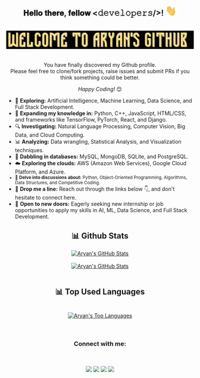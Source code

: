 <div align="center">
<h2> 𝐇𝐞𝐥𝐥𝐨 𝐭𝐡𝐞𝐫𝐞, 𝐟𝐞𝐥𝐥𝐨𝐰 <𝚍𝚎𝚟𝚎𝚕𝚘𝚙𝚎𝚛𝚜/>! <img src="https://github.com/ABSphreak/ABSphreak/blob/master/gifs/Hi.gif" width="30"></h2><br>
</div>

<div align = "center"  >
  <img src="https://github.com/222Aryan/222Aryan/blob/main/bafuwkzt.gif" alt="Welcome!" width="700"/><br><br>
</div>
<div align="center">

You have finally discovered my Github profile. <br>
Please feel free to clone/fork projects, raise issues and submit PRs if you think something could be better. <br>
  
<i>Happy Coding!</i> 😊
</div>
<div>
 <ul>
    <li>🌟 <b>Exploring:</b> Artificial Intelligence, Machine Learning, Data Science, and Full Stack Development.</li>
    <li>📘 <b>Expanding my knowledge in:</b> Python, C++, JavaScript, HTML/CSS, and frameworks like TensorFlow, PyTorch, React, and Django.</li>
    <li>🔍 <b>Investigating:</b> Natural Language Processing, Computer Vision, Big Data, and Cloud Computing.</li>
    <li>📊 <b>Analyzing:</b> Data wrangling, Statistical Analysis, and Visualization techniques.</li>
    <li>🔢 <b>Dabbling in databases:</b> MySQL, MongoDB, SQLite, and PostgreSQL.</li>
    <li>☁️ <b>Exploring the clouds:</b> AWS (Amazon Web Services), Google Cloud Platform, and Azure.</li>
    <li style="font-size: smaller;">💬 <b>Delve into discussions about:</b> Python, Object-Oriented Programming, Algorithms, Data Structures, and Competitive Coding.</li>
    <li>📧 <b>Drop me a line:</b> Reach out through the links below 👇, and don't hesitate to connect here.</li>
    <li>🚪 <b>Open to new doors:</b> Eagerly seeking new internship or job opportunities to apply my skills in AI, ML, Data Science, and Full Stack Development.</li>
</ul>
</div>
<div>
    <div align="center">
        <h2>📊 Github Stats</h2>
        <a href="https://github.com/222Aryan"><img src="https://github-readme-stats.vercel.app/api?username=222Aryan&theme=blue-green&count_private=true&show_icons=true" title="Aryan's GitHub Stats" height="200"/></a>
      <br>
      <br>
        <a href="https://github.com/222Aryan"><img src="https://github-readme-streak-stats.herokuapp.com/?user=222Aryan&theme=blue-green" title="Aryan's GitHub Stats" height="200"/></a>
        <br><br>
    </div>
</div>

<div align="center">
    <h2>📊 Top Used Languages</h2>
    <br><a href="https://github.com/222Aryan"><img alt="Aryan's Top Languages" src="https://github-readme-stats.vercel.app/api/top-langs/?username=222Aryan&langs_count=8&layout=compact&theme=blue-green&hide_border=true&bg_color=040f0f&title_color=2f97c1&icon_color=F8D866" title="Aryan's Top Languages"/></a><br>
    <br><br>
</div>

<div align ="center">
  
  <h3>Connect with me:</h3><br>
<br>
  <a href="https://www.linkedin.com/in/aryan-trivedi-2b6330242/"><img src="https://img.shields.io/badge/Linkedin-0077b5?style=flat&logo=linkedin" /></a>
        <a href="mailto:aryantrivedi222@gmail.com"><img src="https://img.shields.io/badge/Gmail-D14836?style=flat&logo=gmail&logoColor=white" /></a>
        <a href="https://twitter.com/aryan@222"><img src="https://img.shields.io/badge/Twitter-1DA1F2?style=flat&logo=twitter&logoColor=white" /></a>
        <a href="https://stackoverflow.com/"><img src="https://img.shields.io/badge/Stack Overflow-f48024?style=flat&logo=stackoverflow&logoColor=white" /></a>
  
</div>

